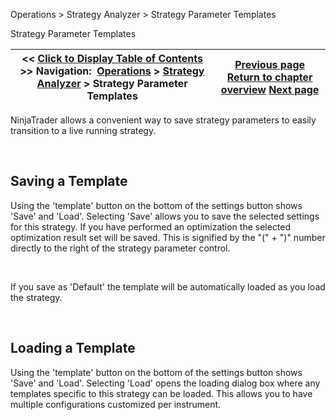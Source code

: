 ﻿


Operations \> Strategy Analyzer \> Strategy Parameter Templates






















Strategy Parameter Templates







| \<\< [Click to Display Table of Contents](saving_strategy_parameter_temp.md) \>\> **Navigation:**     [Operations](operations-1.md) \> [Strategy Analyzer](strategy_analyzer-1.md) \> Strategy Parameter Templates | [Previous page](discrepancies_real-time_vs_bac-1.md) [Return to chapter overview](strategy_analyzer-1.md) [Next page](strategyanalyzer_properties-1.md) |
| --- | --- |











NinjaTrader allows a convenient way to save strategy parameters to easily transition to a live running strategy.


 


## Saving a Template


Using the 'template' button on the bottom of the settings button shows 'Save' and 'Load'. Selecting 'Save' allows you to save the selected settings for this strategy. If you have performed an optimization the selected optimization result set will be saved. This is signified by the "(" \+ ")" number directly to the right of the strategy parameter control. 


 


If you save as 'Default' the template will be automatically loaded as you load the strategy. 


 


## Loading a Template


Using the 'template' button on the bottom of the settings button shows 'Save' and 'Load'. Selecting 'Load' opens the loading dialog box where any templates specific to this strategy can be loaded. This allows you to have multiple configurations customized per instrument.









